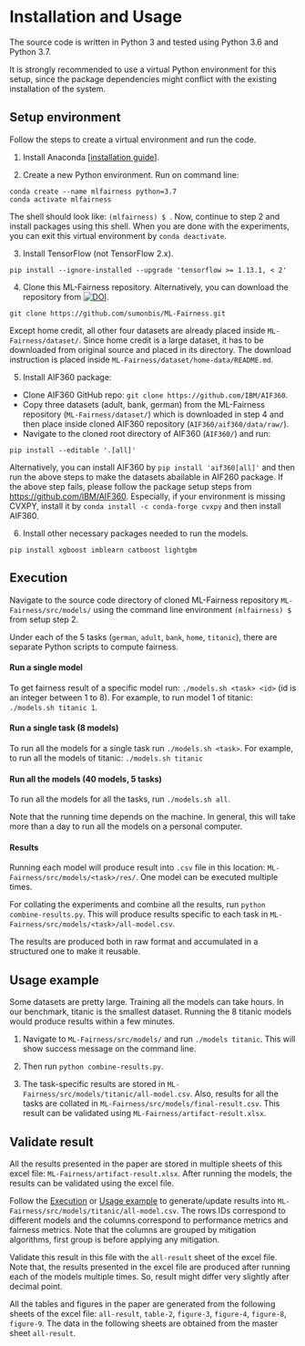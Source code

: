 # Installation and Usage

The source code is written in Python 3 and tested using Python 3.6 and Python 3.7.

It is strongly recommended to use a virtual Python environment for this setup, since the package dependencies might conflict with the existing installation of the system.

## Setup environment

Follow the steps to create a virtual environment and run the code.

1. Install Anaconda [[installation guide](https://docs.anaconda.com/anaconda/install/)].

2. Create a new Python environment. Run on command line:
```
conda create --name mlfairness python=3.7
conda activate mlfairness
```
The shell should look like: `(mlfairness) $ `. Now, continue to step 2 and install packages using this shell.
When you are done with the experiments, you can exit this virtual environment by `conda deactivate`.

3. Install TensorFlow (not TensorFlow 2.x).
```
pip install --ignore-installed --upgrade 'tensorflow >= 1.13.1, < 2'
```

4. Clone this ML-Fairness repository. Alternatively, you can download the repository from [![DOI](https://zenodo.org/badge/269506778.svg)](https://zenodo.org/badge/latestdoi/269506778).
```
git clone https://github.com/sumonbis/ML-Fairness.git
```
Except home credit, all other four datasets are already placed inside `ML-Fairness/dataset/`. Since home credit is a large dataset, it has to be downloaded from original source and placed in its directory. The download instruction is placed inside `ML-Fairness/dataset/home-data/README.md`.

5. Install AIF360 package:
  * Clone AIF360 GitHub repo: `git clone https://github.com/IBM/AIF360`.
  * Copy three datasets (adult, bank, german) from the ML-Fairness repository (`ML-Fairness/dataset/`) which is downloaded in step 4 and then place inside cloned AIF360 repository (`AIF360/aif360/data/raw/`).
  * Navigate to the cloned root directory of AIF360 (`AIF360/`) and run:
  ```
  pip install --editable '.[all]'
  ```

Alternatively, you can install AIF360 by `pip install 'aif360[all]'` and then run the above steps to make the datasets abailable in AIF260 package. If the above step fails, please follow the package setup steps from https://github.com/IBM/AIF360. Especially, if your environment is missing CVXPY, install it by `conda install -c conda-forge cvxpy` and then install AIF360.

6. Install other necessary packages needed to run the models.

```
pip install xgboost imblearn catboost lightgbm
```

## Execution
Navigate to the source code directory of cloned ML-Fairness repository `ML-Fairness/src/models/` using the command line environment `(mlfairness) $` from setup step 2.

Under each of the 5 tasks (`german`, `adult`, `bank`, `home`, `titanic`), there are separate Python scripts to compute fairness.

#### Run a single model
To get fairness result of a specific model run: `./models.sh <task> <id>` (id is an integer between 1 to 8). For example, to run model 1 of titanic: `./models.sh titanic 1`.

#### Run a single task (8 models)
To run all the models for a single task run `./models.sh <task>`. For example, to run all the models of titanic: `./models.sh titanic`

#### Run all the models (40 models, 5 tasks)
To run all the models for all the tasks, run `./models.sh all`.

Note that the running time depends on the machine. In general, this will take more than a day to run all the models on a personal computer.

#### Results
Running each model will produce result into `.csv` file in this location: `ML-Fairness/src/models/<task>/res/`. One model can be executed multiple times.

For collating the experiments and combine all the results, run `python combine-results.py`. This will produce results specific to each task in `ML-Fairness/src/models/<task>/all-model.csv`.

The results are produced both in raw format and accumulated in a structured one to make it reusable.

## Usage example
Some datasets are pretty large. Training all the models can take hours. In our benchmark, titanic is the smallest dataset. Running the 8 titanic models would produce results within a few minutes.

1. Navigate to `ML-Fairness/src/models/` and run `./models titanic`. This will show success message on the command line.

2. Then run `python combine-results.py`.

3. The task-specific results are stored in `ML-Fairness/src/models/titanic/all-model.csv`. Also, results for all the tasks are collated in `ML-Fairness/src/models/final-result.csv`. This result can be validated using `ML-Fairness/artifact-result.xlsx`.


## Validate result
All the results presented in the paper are stored in multiple sheets of this excel file: `ML-Fairness/artifact-result.xlsx`. After running the models, the results can be validated using the excel file.

Follow the [Execution](#execution) or [Usage example](#usage-example) to generate/update results into `ML-Fairness/src/models/titanic/all-model.csv`. The rows IDs correspond to different models and the columns correspond to performance metrics and fairness metrics. Note that the columns are grouped by mitigation algorithms, first group is before applying any mitigation.

Validate this result in this file with the `all-result` sheet of the excel file. Note that, the results presented in the excel file are produced after running each of the models multiple times. So, result might differ very slightly after decimal point.

All the tables and figures in the paper are generated from the following sheets of the excel file: `all-result`, `table-2`, `figure-3`, `figure-4`, `figure-8`, `figure-9`. The data in the following sheets are obtained from the master sheet `all-result`.
